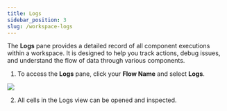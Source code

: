 ```yaml
---
title: Logs
sidebar_position: 3
slug: /workspace-logs
---
```



The **Logs** pane provides a detailed record of all component executions within a workspace. It is designed to help you track actions, debug issues, and understand the flow of data through various components.

1. To access the **Logs** pane, click your **Flow Name** and select **Logs**.

![](/img/logs.png)

2. All cells in the Logs view can be opened and inspected.



